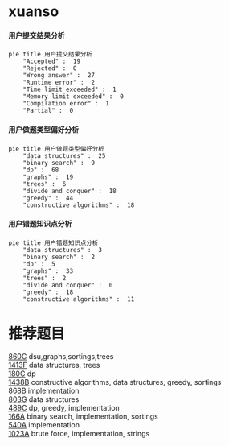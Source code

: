 # xuanso

<!-- tabs:start -->



#### **用户提交结果分析**

```mermaid
pie title 用户提交结果分析
    "Accepted" :  19
    "Rejected" :  0
    "Wrong answer" :  27
    "Runtime error" :  2
    "Time limit exceeded" :  1
    "Memory limit exceeded" :  0
    "Compilation error" :  1
    "Partial" :  0
```

#### **用户做题类型偏好分析**

```mermaid
pie title 用户做题类型偏好分析
    "data structures" :  25
    "binary search" :  9
    "dp" :  68
    "graphs" :  19
    "trees" :  6
    "divide and conquer" :  18
    "greedy" :  44
    "constructive algorithms" :  18
```
#### **用户错题知识点分析**

```mermaid
pie title 用户错题知识点分析
    "data structures" :  3
    "binary search" :  2
    "dp" :  5
    "graphs" :  33
    "trees" :  2
    "divide and conquer" :  0
    "greedy" :  18
    "constructive algorithms" :  11
```



<!-- tabs:end -->
# 推荐题目
[860C](https://codeforces.com/contest/860/problem/C)		dsu,graphs,sortings,trees		  
[1413F](https://codeforces.com/contest/1413/problem/F)		data structures,
                        trees		  
[180C](https://codeforces.com/contest/180/problem/C)		dp		  
[1438B](https://codeforces.com/contest/1438/problem/B)		constructive algorithms,
                        data structures,
                        greedy,
                        sortings		  
[868B](https://codeforces.com/contest/868/problem/B)		implementation		  
[803G](https://codeforces.com/contest/803/problem/G)		data structures		  
[489C](https://codeforces.com/contest/489/problem/C)		dp,
                        greedy,
                        implementation		  
[166A](https://codeforces.com/contest/166/problem/A)		binary search,
                        implementation,
                        sortings		  
[540A](https://codeforces.com/contest/540/problem/A)		implementation		  
[1023A](https://codeforces.com/contest/1023/problem/A)		brute force,
                        implementation,
                        strings		  
